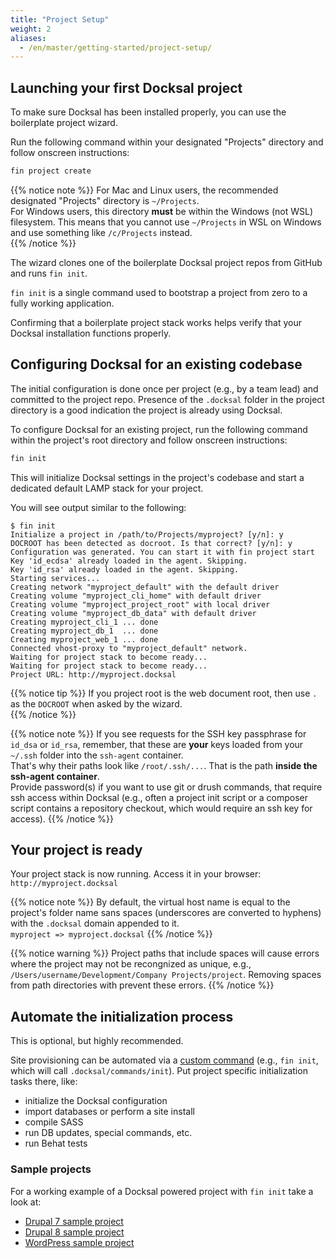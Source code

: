 ```yaml
---
title: "Project Setup"
weight: 2
aliases:
  - /en/master/getting-started/project-setup/
---
```


## Launching your first Docksal project

To make sure Docksal has been installed properly, you can use the boilerplate project wizard.

Run the following command within your designated "Projects" directory and follow onscreen instructions:

```bash
fin project create
``` 

{{% notice note %}}
For Mac and Linux users, the recommended designated "Projects" directory is `~/Projects`.  
For Windows users, this directory **must** be within the Windows (not WSL) filesystem. This means that you cannot 
use `~/Projects` in WSL on Windows and use something like `/c/Projects` instead.  
{{% /notice %}}

The wizard clones one of the boilerplate Docksal project repos from GitHub and runs `fin init`.

`fin init` is a single command used to bootstrap a project from zero to a fully working application. 

Confirming that a boilerplate project stack works helps verify that your Docksal installation functions properly.  


## Configuring Docksal for an existing codebase

The initial configuration is done once per project (e.g., by a team lead) and committed to the project repo. 
Presence of the `.docksal` folder in the project directory is a good indication the project is already using Docksal.

To configure Docksal for an existing project, run the following command within the project's root directory 
and follow onscreen instructions:

```bash
fin init
```

This will initialize Docksal settings in the project's codebase and start a dedicated default LAMP stack for your project.

You will see output similar to the following:

```
$ fin init
Initialize a project in /path/to/Projects/myproject? [y/n]: y
DOCROOT has been detected as docroot. Is that correct? [y/n]: y
Configuration was generated. You can start it with fin project start
Key 'id_ecdsa' already loaded in the agent. Skipping.
Key 'id_rsa' already loaded in the agent. Skipping.
Starting services...
Creating network "myproject_default" with the default driver
Creating volume "myproject_cli_home" with default driver
Creating volume "myproject_project_root" with local driver
Creating volume "myproject_db_data" with default driver
Creating myproject_cli_1 ... done
Creating myproject_db_1  ... done
Creating myproject_web_1 ... done
Connected vhost-proxy to "myproject_default" network.
Waiting for project stack to become ready...
Waiting for project stack to become ready...
Project URL: http://myproject.docksal
```

{{% notice tip %}}
If you project root is the web document root, then use `.` as the `DOCROOT` when asked by the wizard.      
{{% /notice %}}

{{% notice note %}}
If you see requests for the SSH key passphrase for `id_dsa` or `id_rsa`, 
remember, that these are **your** keys loaded from your `~/.ssh` folder into the `ssh-agent` container.  
That's why their paths look like `/root/.ssh/...`. That is the path **inside the ssh-agent container**.  
Provide password(s) if you want to use git or drush commands, that require ssh access within Docksal 
(e.g., often a project init script or a composer script contains a repository checkout, 
which would require an ssh key for access).
{{% /notice %}}

## Your project is ready

Your project stack is now running. Access it in your browser: `http://myproject.docksal`

{{% notice note %}}
By default, the virtual host name is equal to the project's folder name sans spaces (underscores are converted to hyphens)
with the `.docksal` domain appended to it.  
`myproject => myproject.docksal`
{{% /notice %}}

{{% notice warning %}} Project paths that include spaces will cause errors where the project may not be recongnized as unique, e.g., `/Users/username/Development/Company Projects/project`. Removing spaces from path directories with prevent these errors. {{% /notice %}}
    
## Automate the initialization process

This is optional, but highly recommended.

Site provisioning can be automated via a [custom command](/fin/custom-commands/) (e.g., `fin init`, which will call `.docksal/commands/init`). Put project specific initialization tasks there, like:

- initialize the Docksal configuration
- import databases or perform a site install
- compile SASS
- run DB updates, special commands, etc.
- run Behat tests

### Sample projects

For a working example of a Docksal powered project with `fin init` take a look at:

- [Drupal 7 sample project](https://github.com/docksal/boilerplate-drupal7)
- [Drupal 8 sample project](https://github.com/docksal/boilerplate-drupal8)
- [WordPress sample project](https://github.com/docksal/boilerplate-wordpress)
